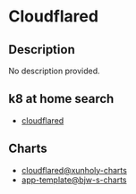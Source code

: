# Cloudflared

## Description

No description provided.

## k8 at home search

- [cloudflared](https://nanne.dev/k8s-at-home-search/#/cloudflared)

## Charts

- [cloudflared@xunholy-charts](https://xunholy.github.io/charts/)
- [app-template@bjw-s-charts](https://bjw-s.github.io/helm-charts/)
